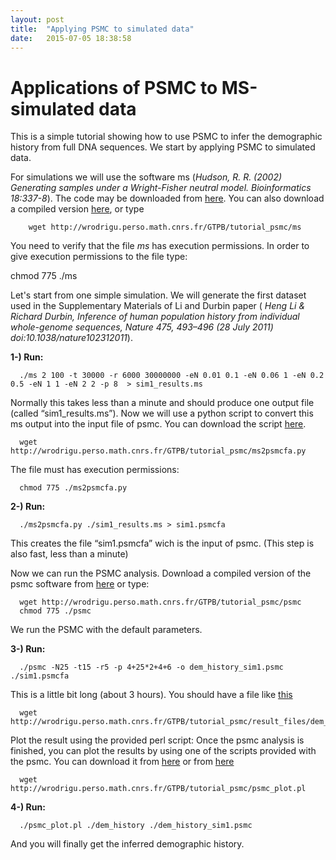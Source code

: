 ```yaml
---
layout: post
title:  "Applying PSMC to simulated data"
date:   2015-07-05 18:38:58
---
```



Applications of PSMC to MS-simulated data
=========================================

This is a simple tutorial showing how to use PSMC to infer the demographic
history from full DNA sequences. We start by applying PSMC to simulated data.

For simulations we will use the software ms (*Hudson, R. R. (2002) Generating samples under a Wright-Fisher neutral model. Bioinformatics 18:337-8*). The code may be
downloaded from [here](https://webshare.uchicago.edu/xythoswfs/webui/_xy-218240_1-t_DunQ7c99).
You can also download a compiled version [here](http://wrodrigu.perso.math.cnrs.fr/GTPB/tutorial_psmc/ms), or type

```
    wget http://wrodrigu.perso.math.cnrs.fr/GTPB/tutorial_psmc/ms
```



You need to verify that the file *ms* has execution permissions. In order to give execution permissions to the file type:

  chmod 775 ./ms

Let's start from one simple simulation. We will generate the first dataset used in the Supplementary Materials of Li and Durbin paper ( *Heng Li & Richard Durbin, Inference of human population history from individual whole-genome sequences,  Nature 475, 493–496 (28 July 2011) doi:10.1038/nature102312011*).

**1-) Run:**

```
  ./ms 2 100 -t 30000 -r 6000 30000000 -eN 0.01 0.1 -eN 0.06 1 -eN 0.2 0.5 -eN 1 1 -eN 2 2 -p 8  > sim1_results.ms
```

Normally this takes less than a minute and should produce one output file (called “sim1_results.ms”). Now we will use a python script to convert this ms output into the input file of psmc. You can download the script [here](http://wrodrigu.perso.math.cnrs.fr/GTPB/tutorial_psmc/ms2psmcfa.py).

```
  wget http://wrodrigu.perso.math.cnrs.fr/GTPB/tutorial_psmc/ms2psmcfa.py
```

The file must has execution permissions:

```
  chmod 775 ./ms2psmcfa.py
```

**2-) Run:**

```
  ./ms2psmcfa.py ./sim1_results.ms > sim1.psmcfa
```

This creates the file “sim1.psmcfa” wich is the input of psmc. (This step is also fast, less than a minute)

Now we can run the PSMC analysis.
Download a compiled version of the psmc software from [here](http://wrodrigu.perso.math.cnrs.fr/GTPB/tutorial_psmc/psmc) or type:

```
  wget http://wrodrigu.perso.math.cnrs.fr/GTPB/tutorial_psmc/psmc
  chmod 775 ./psmc
```

We run the PSMC with the default parameters.

**3-) Run:**

```
  ./psmc -N25 -t15 -r5 -p 4+25*2+4+6 -o dem_history_sim1.psmc ./sim1.psmcfa
```

This is a little bit long (about 3 hours). You should have a file like [this](http://wrodrigu.perso.math.cnrs.fr/GTPB/tutorial_psmc/result_files/dem_history_sim1.psmc)

```
  wget http://wrodrigu.perso.math.cnrs.fr/GTPB/tutorial_psmc/result_files/dem_history_sim1.psmc
```

Plot the result using the provided perl script:
Once the psmc analysis is finished, you can plot the results by using one of the scripts provided with the psmc. You can download it from [here](https://github.com/lh3/psmc/blob/master/utils/psmc_plot.pl)
or from [here](http://wrodrigu.perso.math.cnrs.fr/GTPB/tutorial_psmc/psmc_plot.pl)

```
  wget http://wrodrigu.perso.math.cnrs.fr/GTPB/tutorial_psmc/psmc_plot.pl
```

**4-) Run:**

```
  ./psmc_plot.pl ./dem_history ./dem_history_sim1.psmc
````

And you will finally get the inferred demographic history.
